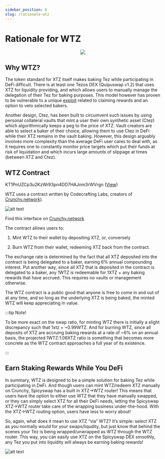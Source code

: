 ```yaml
---
sidebar_position: 6
slug: /rationale-wtz
---
```


# Rationale for WTZ

<p align="center"><img style={{height: "100px"}} src="/img/wtz.png" /></p>

## Why WTZ?

The token standard for XTZ itself makes baking Tez while participating in DeFi difficult. There is at least one Tezos DEX (Quipuswap v1.2) that uses XTZ for liquidity providing, and which allows users to manually manage the delegation of their Tez for baking purposes. This model however has proven to be vulnerable to a unique [exploit](https://docs.google.com/presentation/d/1gYiVSpShYd0xSAVYWOvzGC8bMKBCG1tSUFHBzvdG4v4/mobilepresent?slide=id.p) related to claiming rewards and an option to veto selected bakers. 

Another design, Ctez, has been built to circumvent such issues by using personal collateral vaults that mint a user their own synthetic asset (Ctez) which algorithmically keeps a peg to the price of XTZ. Vault creators are able to select a baker of their choice, allowing them to use Ctez in DeFi while their XTZ remains in the vault baking. However, this design arguably involves more complexity than the average DeFi user cares to deal with, as it requires one to constantly monitor price targets which put their funds at risk of liquidation and which incurs large amounts of slippage at times (between XTZ and Ctez).

## WTZ Contract

KT1PnUZCp3u2KzWr93pn4DD7HAJnm3rWVrgn ([View](https://better-call.dev/mainnet/KT1PnUZCp3u2KzWr93pn4DD7HAJnm3rWVrgn/operations))

WTZ uses a contract written by Codecrafting Labs, creators of [Crunchy.network](https://app.crunchy.network/#/wtz)).

![alt text](/img/wtzcrunchy.png) 

Find this interface on [Crunchy.network](https://app.crunchy.network/#/wtz)

The contract allows users to:

1. Mint WTZ to their wallet by depositing XTZ, or, conversely

2. Burn WTZ from their wallet, redeeming XTZ back from the contract. 

The exchange rate is determined by the fact that all XTZ deposited into the contract is being delegated to a baker, earning 6% annual compounding interest. Put another way, since all XTZ that is deposited in the contract is delegated to a baker, any 1WTZ is redeemable for 1XTZ + any baking rewards that have accrued. This requires no vaults or management otherwise.

The WTZ contract is a public good that anyone is free to come in and out of at any time, and so long as the underlying XTZ is being baked, the minted WTZ will keep appreciating in value. 

:::tip Note!

To be more exact on the swap ratio, for minting WTZ there is initially a slight discrepancy such that 1xtz = ~0.99WTZ. And for burning WTZ, since all deposits of XTZ are accruing baking rewards at a rate of ~6% on an annual basis, the projected 1WTZ:1.06XTZ ratio is something that becomes more concrete as the WTZ contract approaches a full year of its existence.

:::

## Earn Staking Rewards While You DeFi

In summary, WTZ is designed to be a simple solution for baking Tez while participating in DeFi. And though users can mint WTZ/redeem XTZ manually on Crunchy, Spicyswap has a built in XTZ→WTZ router! This means that users have the option to either use WTZ that they have manually swapped, or they can simply select XTZ for all their DeFi needs, letting the Spicyswap XTZ→WTZ router take care of the wrapping business under-the-hood. With the XTZ→WTZ routing option, users have less to worry about! 

So, again, what does it mean to use XTZ “via” WTZ? It’s simple: select XTZ as you normally would for your swaps/liqudity, but just know that behind the scenes your Tez is being wrapped/unwrapped as WTZ through the WTZ router. This way, you can easily use XTZ on the Spicyswap DEX smoothly, any Tez you put into liquidity will always be earning baking rewards!

![alt text](/img/xtzviawtz.png)